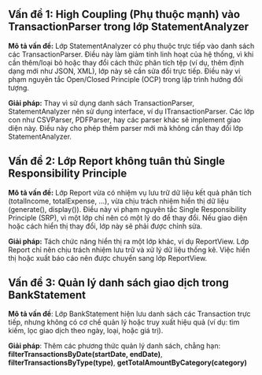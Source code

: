 ## Vấn đề 1: High Coupling (Phụ thuộc mạnh) vào TransactionParser trong lớp StatementAnalyzer
**Mô tả vấn đề:** Lớp StatementAnalyzer có phụ thuộc trực tiếp vào danh sách các TransactionParser. Điều này làm giảm tính linh hoạt của hệ thống, vì khi cần thêm/loại bỏ hoặc thay đổi cách thức phân tích tệp (ví dụ, thêm định dạng mới như JSON, XML), lớp này sẽ cần sửa đổi trực tiếp. Điều này vi phạm nguyên tắc Open/Closed Principle (OCP) trong lập trình hướng đối tượng.

**Giải pháp:** Thay vì sử dụng danh sách TransactionParser, StatementAnalyzer nên sử dụng interface, ví dụ ITransactionParser. Các lớp con như CSVParser, PDFParser, hay các parser khác sẽ implement giao diện này. Điều này cho phép thêm parser mới mà không cần thay đổi lớp StatementAnalyzer.

## Vấn đề 2: Lớp Report không tuân thủ Single Responsibility Principle
**Mô tả vấn đề:** Lớp Report vừa có nhiệm vụ lưu trữ dữ liệu kết quả phân tích (totalIncome, totalExpense, ...), vừa chịu trách nhiệm hiển thị dữ liệu (generate(), display()). Điều này vi phạm nguyên tắc Single Responsibility Principle (SRP), vì một lớp chỉ nên có một lý do để thay đổi. Nếu giao diện hoặc cách hiển thị thay đổi, lớp này sẽ phải được chỉnh sửa.

**Giải pháp:** Tách chức năng hiển thị ra một lớp khác, ví dụ ReportView. Lớp Report chỉ nên chịu trách nhiệm lưu trữ và xử lý dữ liệu thống kê. Việc hiển thị hoặc xuất báo cáo nên được chuyển sang lớp ReportView.

## Vấn đề 3: Quản lý danh sách giao dịch trong BankStatement
**Mô tả vấn đề**: Lớp BankStatement hiện lưu danh sách các Transaction trực tiếp, nhưng không có cơ chế quản lý hoặc truy xuất hiệu quả (ví dụ: tìm kiếm, lọc giao dịch theo ngày, loại, hoặc giá trị).

**Giải pháp**: Thêm các phương thức quản lý danh sách, chẳng hạn:
**filterTransactionsByDate(startDate, endDate)**,
**filterTransactionsByType(type)**,
**getTotalAmountByCategory(category)**
